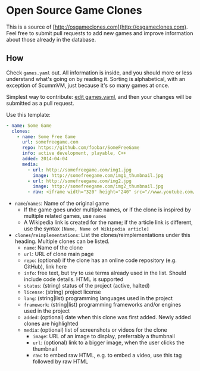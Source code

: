 # Open Source Game Clones

This is a source of [http://osgameclones.com](http://osgameclones.com). Feel
free to submit pull requests to add new games and improve information about
those already in the database.

## How

Check `games.yaml` out. All information is inside, and you should more or less
understand what's going on by reading it. Sorting is alphabetical, with an
exception of ScummVM, just because it's so many games at once.

Simplest way to contribute:
[edit games.yaml](https://github.com/piranha/osgameclones/edit/master/games.yaml),
and then your changes will be submitted as a pull request.

Use this template:

```yaml
- name: Some Game
  clones:
    - name: Some Free Game
      url: somefreegame.com
      repo: https://github.com/foobar/SomeFreeGame
      info: active development, playable, C++
      added: 2014-04-04
      media:
        - url: http://somefreegame.com/img1.jpg
          image: http://somefreegame.com/img1_thumbnail.jpg
        - url: http://somefreegame.com/img2.jpg
          image: http://somefreegame.com/img2_thumbnail.jpg
        - raw: <iframe width="320" height="240" src="//www.youtube.com/embed/abcdefg1234?rel=0" frameborder="0" allowfullscreen></iframe>
```

- `name`/`names`: Name of the original game
  - If the game goes under multiple names, or if the clone is inspired by multiple related games, use `names`
  - A Wikipedia link is created for the name; if the article link is different, use the syntax `[Name, Name of Wikipedia article]`
- `clones`/`reimplementations`: List the clones/reimplementations under this heading. Multiple clones can be listed.
  - `name`: Name of the clone
  - `url`: URL of clone main page
  - `repo`: (optional) if the clone has an online code repository (e.g. GitHub), link here
  - `info`: free text, but try to use terms already used in the list. Should include code details. HTML is supported
  - `status`: (string) status of the project (active, halted)
  - `license`: (string) project license
  - `lang`: (string|list) programming languages used in the project
  - `framework`: (string|list) programming frameworks and/or engines used in the project
  - `added`: (optional) date when this clone was first added. Newly added clones are highlighted
  - `media`: (optional) list of screenshots or videos for the clone
    - `image`: URL of an image to display, preferrably a thumbnail
    - `url`: (optional) link to a bigger image, when the user clicks the thumbnail
    - `raw`: to embed raw HTML, e.g. to embed a video, use this tag followed by raw HTML
